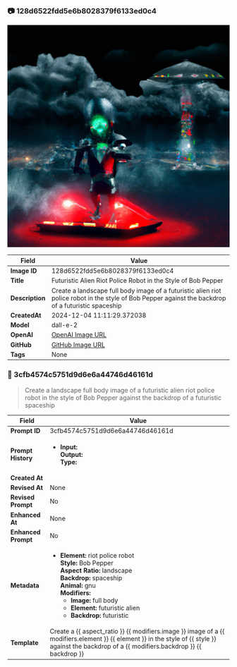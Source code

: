 

### 📷 128d6522fdd5e6b8028379f6133ed0c4 


![data.id](./128d6522fdd5e6b8028379f6133ed0c4.jpg)


| Field          | Value                                                                                                                     |
|----------------|---------------------------------------------------------------------------------------------------------------------------|
| **Image ID**             | 128d6522fdd5e6b8028379f6133ed0c4                                                                                                             |
| **Title**           | Futuristic Alien Riot Police Robot in the Style of Bob Pepper                                                                                                       |
| **Description**           | Create a landscape full body image of a futuristic alien riot police robot in the style of Bob Pepper against the backdrop of a futuristic spaceship                                                                                                       |
| **CreatedAt**        | 2024-12-04 11:11:29.372038                                                                                                        |
| **Model**        | dall-e-2                                                                                                        |
| **OpenAI**         | [OpenAI Image URL](https://oaidalleapiprodscus.blob.core.windows.net/private/org-TZj0gKpq3CiXdXNznVOkBYav/user-t5KW5S6yYiCS0u4yDWasqnEP/img-6jdv9lyHJH1XbagNZ4dWLMJA.png?st=2024-12-04T10%3A11%3A23Z&se=2024-12-04T12%3A11%3A23Z&sp=r&sv=2024-08-04&sr=b&rscd=inline&rsct=image/png&skoid=d505667d-d6c1-4a0a-bac7-5c84a87759f8&sktid=a48cca56-e6da-484e-a814-9c849652bcb3&skt=2024-12-04T00%3A18%3A38Z&ske=2024-12-05T00%3A18%3A38Z&sks=b&skv=2024-08-04&sig=MrwJN5puhKVRSswImGhywMvg6/4FDuFGSXxS4jRA%2BeE%3D)                                                                                |
| **GitHub**         | [GitHub Image URL](https://github.com/Caneta-Silva/cyber-tomorrow/blob/main/images/128d6522fdd5e6b8028379f6133ed0c4/128d6522fdd5e6b8028379f6133ed0c4.jpg?raw=true)                                                                                |
| **Tags**       | None                                                                                                                   |

### 📜 3cfb4574c5751d9d6e6a44746d46161d

> Create a landscape full body image of a futuristic alien riot police robot in the style of Bob Pepper against the backdrop of a futuristic spaceship

| Field          | Value                                                                                                                                                                      |
|----------------|----------------------------------------------------------------------------------------------------------------------------------------------------------------------------|
| **Prompt ID**  | 3cfb4574c5751d9d6e6a44746d46161d                                                                                                                                                            |
| **Prompt History** | <ul><li>**Input:**  <br> **Output:**  <br> **Type:** </li></ul> |
| **Created At** |                                                                                                                                                    |
| **Revised At** | None                                                                                                                                                   |
| **Revised Prompt** | No                                                                                                                                                                      |
| **Enhanced At** | None                                                                                                                                                  |
| **Enhanced Prompt** | No                                                                                                                                                                    |
| **Metadata**   | <ul><li>**Element:** riot police robot <br> **Style:** Bob Pepper <br> **Aspect Ratio:** landscape <br> **Backdrop:** spaceship <br> **Animal:** gnu <br> **Modifiers:**<ul><li>**Image:** full body</li><li>**Element:** futuristic alien</li><li>**Backdrop:** futuristic</li></ul></li></ul> |
| **Template**   | Create a {{ aspect_ratio }} {{ modifiers.image }} image of a {{ modifiers.element }} {{ element }} in the style of {{ style }} against the backdrop of a {{ modifiers.backdrop }} {{ backdrop }}                                                                                                                                           |


